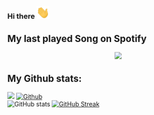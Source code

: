 ### Hi there <img src="https://raw.githubusercontent.com/MG-100/MG-100/main/wave.gif" width="30px">

## My last played Song on Spotify
<p align="center">
  <a href="https://spotify-readmeapi.vercel.app/api/now-playing?open">
    <!-- Music bars move to the beat and are colored based on the track's happiness, danceability and energy! -->
    <img src="https://spotify-readmeapi.vercel.app/api/now-playing">
  </a>
</p>

## My Github stats:
![](https://visitor-badge.laobi.icu/badge?page_id=MG-100)
[![Github](https://img.shields.io/github/followers/CharalambosIoannou?label=Follow&style=social)](https://github.com/MG-100)
<br>
![GitHub stats](https://github-readme-stats.vercel.app/api?username=MG-100&show_icons=true&theme=tokyonight)
[![GitHub Streak](https://github-readme-streak-stats.herokuapp.com?user=MG-100&theme=tokyonight)](https://git.io/streak-stats)
